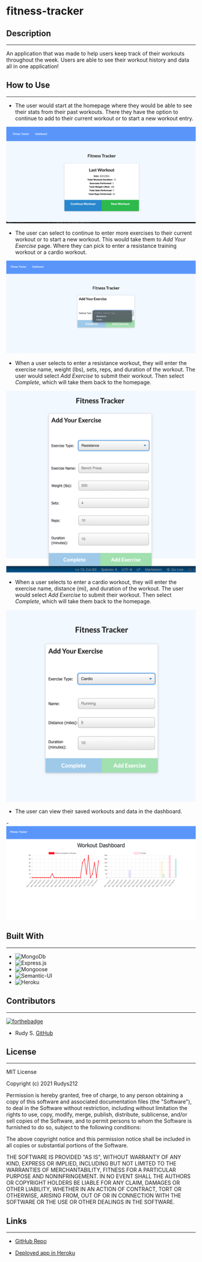 # fitness-tracker

## **Description**  
-------------
An application that was made to help users keep track of their workouts throughout the week. Users are able to see their workout history and data all in one application!

 ## **How to Use**
 ---------------
- The user would start at the homepage where they would be able to see their stats from their past workouts. There they have the option to continue to add to their current workout or to start a new workout entry.

![Screenshot of home page](./public/assets/images/homepage.png)

-  The user can select to continue to enter more exercises to their current workout or to start a new workout. This would take them to _Add Your Exercise_ page. Where they can pick to enter a resistance training workout or a cardio workout. 

![Screenshot of exercise choices](./public/assets/images/choices.png)

- When a user selects to enter a resistance workout, they will enter the exercise name, weight (lbs), sets, reps, and duration of the workout. The user would select _Add Exercise_ to submit their workout. Then select _Complete_, which will take them back to the homepage.

![Screenshot of the resistance entry](./public/assets/images/resistance.png)

- When a user selects to enter a cardio workout, they will enter the exercise name, distance (mi), and duration of the workout. The user would select _Add Exercise_ to submit their workout. Then select _Complete_, which will take them back to the homepage.

![Screenshot of the cardio entry](./public/assets/images/cardio.png)

- The user can view their saved workouts and data in the dashboard.
  
-![Screenshot of the dashboard](./public/assets/images/dashboard.png)

## **Built With**
---------------
- ![MongoDb](https://img.shields.io/badge/Built%20with-MongoDb-green)
- ![Express.js](https://img.shields.io/badge/Built%20with-Express.JS-green)
- ![Mongoose](https://img.shields.io/badge/Built%20with-Mongoose-green)
- ![Semantic-UI](https://img.shields.io/badge/Built%20with-Semantic_UI-green)
- ![Heroku](https://img.shields.io/badge/Built%20with-Heroku-green)

## **Contributors**
--------------------
  [![forthebadge](https://forthebadge.com/images/badges/built-with-love.svg)](https://forthebadge.com)

- Rudy S. [GitHub](https://github.com/Rudys212)

## **License**
--------------------
MIT License

Copyright (c) 2021 Rudys212

Permission is hereby granted, free of charge, to any person obtaining a copy
of this software and associated documentation files (the "Software"), to deal
in the Software without restriction, including without limitation the rights
to use, copy, modify, merge, publish, distribute, sublicense, and/or sell
copies of the Software, and to permit persons to whom the Software is
furnished to do so, subject to the following conditions:

The above copyright notice and this permission notice shall be included in all
copies or substantial portions of the Software.

THE SOFTWARE IS PROVIDED "AS IS", WITHOUT WARRANTY OF ANY KIND, EXPRESS OR
IMPLIED, INCLUDING BUT NOT LIMITED TO THE WARRANTIES OF MERCHANTABILITY,
FITNESS FOR A PARTICULAR PURPOSE AND NONINFRINGEMENT. IN NO EVENT SHALL THE
AUTHORS OR COPYRIGHT HOLDERS BE LIABLE FOR ANY CLAIM, DAMAGES OR OTHER
LIABILITY, WHETHER IN AN ACTION OF CONTRACT, TORT OR OTHERWISE, ARISING FROM,
OUT OF OR IN CONNECTION WITH THE SOFTWARE OR THE USE OR OTHER DEALINGS IN THE
SOFTWARE.

## **Links** 
---------------
- [GitHub Repo](https://github.com/Rudys212/fitness-tracker)

- [Deployed app in Heroku](https://floating-temple-23093.herokuapp.com/)